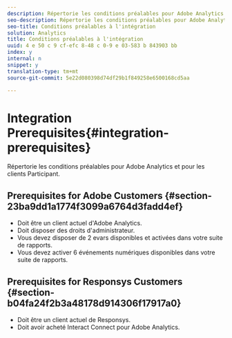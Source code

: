```yaml
---
description: Répertorie les conditions préalables pour Adobe Analytics et pour les clients Participant.
seo-description: Répertorie les conditions préalables pour Adobe Analytics et pour les clients Participant.
seo-title: Conditions préalables à l'intégration
solution: Analytics
title: Conditions préalables à l'intégration
uuid: 4 e 50 c 9 cf-efc 8-48 c 0-9 e 03-583 b 843903 bb
index: y
internal: n
snippet: y
translation-type: tm+mt
source-git-commit: 5e22d080398d74df29b1f849258e6500168cd5aa

---
```



# Integration Prerequisites{#integration-prerequisites}

Répertorie les conditions préalables pour Adobe Analytics et pour les clients Participant.

## Prerequisites for Adobe Customers {#section-23ba9dd1a1774f3099a6764d3fadd4ef}

* Doit être un client actuel d'Adobe Analytics.
* Doit disposer des droits d'administrateur.
* Vous devez disposer de 2 evars disponibles et activées dans votre suite de rapports.
* Vous devez activer 6 événements numériques disponibles dans votre suite de rapports.

## Prerequisites for Responsys Customers {#section-b04fa24f2b3a48178d914306f17917a0}

* Doit être un client actuel de Responsys.
* Doit avoir acheté Interact Connect pour Adobe Analytics.


